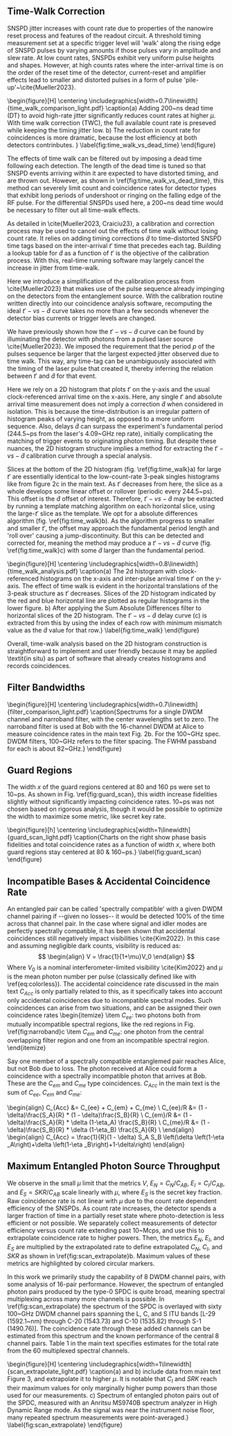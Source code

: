 ## Time-Walk Correction
SNSPD jitter increases with count rate due to properties of the nanowire reset process and features of the readout circuit. A threshold timing measurement set at a specific trigger level will 'walk' along the rising edge of SNSPD pulses by varying amounts if those pulses vary in amplitude and slew rate. At low count rates, SNSPDs exhibit very uniform pulse heights and shapes. However, at high counts rates where the inter-arrival time is on the order of the reset time of the detector, current-reset and amplifier effects lead to smaller and distorted pulses in a form of pulse 'pile-up'~\cite{Mueller2023}. 

\begin{figure}[H]
    \centering
    \includegraphics[width=0.7\linewidth]{time_walk_comparison_light.pdf}
    \caption{a) Adding 200~ns dead time (DT) to avoid high-rate jitter significantly reduces count rates at higher $\mu$. With time walk correction (TWC), the full available count rate is preseved while keeping the timing jitter low. b) The reduction in count rate for coincidences is more dramatic, because the lost efficiency at both detectors contrinbutes. }
    \label{fig:time_walk_vs_dead_time}
\end{figure}

The effects of time walk can be filtered out by imposing a dead time following each detection. The length of the dead time is tuned so that SNSPD events arriving within it are expected to have distorted timing, and are thrown out. However, as shown in \ref{fig:time_walk_vs_dead_time}, this method can severely limit count and coincidence rates for detector types that exhibit long periods of undershoot or ringing on the falling edge of the RF pulse. For the differential SNSPDs used here, a 200~ns dead time would be necessary to filter out all time-walk effects. 

As detailed in \cite{Mueller2023, Craiciu23}, a calibration and correction process may be used to cancel out the effects of time walk without losing count rate. It relies on adding timing corrections $\tilde{d}$ to time-distorted SNSPD time tags based on the inter-arrival $t'$ time that precedes each tag. Building a lookup table for $\tilde{d}$ as a function of $t'$ is the objective of the calibration process. With this, real-time running software may largely cancel the increase in jitter from time-walk. 

Here we introduce a simplification of the calibration process from \cite{Mueller2023} that makes use of the pulse sequence already impinging on the detectors from the entanglement source. With the calibration routine written directly into our coincidence analysis software, recomputing the ideal $t'-vs-\tilde{d}$ curve takes no more than a few seconds whenever the detector bias currents or trigger levels are changed. 

We have previously shown how the $t'-vs-\tilde{d}$ curve can be found by illuminating the detector with photons from a pulsed laser source \cite{Mueller2023}. We imposed the requirement that the period $p$ of the pulses sequence be larger that the largest expected jitter observed due to time walk. This way, any time-tag can be unambiguously associated with the timing of the laser pulse that created it, thereby inferring the relation between $t'$ and $\tilde{d}$ for that event. 

Here we rely on a 2D histogram that plots $t'$ on the y-axis and the usual clock-referenced arrival time on the x-axis. Here, any single $t'$ and absolute arrival time measurement does not imply a correction $\tilde{d}$ when considered in isolation. This is because the time-distribution is an irregular pattern of histogram peaks of varying height, as opposed to a more uniform sequence. Also, delays $\tilde{d}$ can surpass the experiment's fundamental period (244.5~ps from the laser's 4.09~GHz rep rate), initially complicating the matching of trigger events to originating photon timing. But despite these nuances, the 2D histogram structure implies a method for extracting  the $t'-vs-\tilde{d}$ calibration curve through a special analysis. 

Slices at the bottom of the 2D histogram (fig. \ref{fig:time_walk}a) for large $t'$ are essentially identical to the low-count-rate 3-peak singles histograms like from figure 2c in the main text. As $t'$ decreases from here, the slice as a whole develops some linear offset or rollover (periodic every 244.5~ps). This offset is the $\tilde{d}$ offset of interest. Therefore, $t'-vs-\tilde{d}$ may be extracted by running a template matching algorithm on each horizontal slice, using the large-$t'$ slice as the template. We opt for a absolute differences algorithm (fig. \ref{fig:time_walk}b). As the algorithm progress to smaller and smaller $t'$, the offset may approach the fundamental period length and 'roll over' causing a jump-discontinuity. But this can be detected and corrected for, meaning the method may produce a $t'-vs-\tilde{d}$ curve (fig. \ref{fig:time_walk}c) with some $\tilde{d}$ larger than the fundamental period. 

\begin{figure}[H]
    \centering
    \includegraphics[width=0.8\linewidth]{time_walk_analysis.pdf}
    \caption{a) The 2d histogram with clock-referenced histograms on the x-axis and inter-pulse arrival time $t'$ on the y-axis. The effect of time walk is evident in the horizontal translations of the 3-peak structure as $t'$ decreases. Slices of the 2D histogram indicated by the red and blue horizontal line are plotted as regular histograms in the lower figure. b) After applying the Sum Absolute Differences filter to horizontal slices of the 2D histogram. The $t'-vs-\tilde{d}$ delay curve (c) is extracted from this by using the index of each row with minimum mismatch value as the $\tilde{d}$ value for that row.}
    \label{fig:time_walk}
\end{figure}

Overall, time-walk analysis based on the 2D histogram construction is straightforward to implement and user friendly because it may be applied \textit{in situ} as part of software that already creates histograms and records coincidences.

## Filter Bandwidths
\begin{figure}[H]
    \centering
    \includegraphics[width=0.7\linewidth]{filter_comparison_light.pdf}
    \caption{Spectrums for a single DWDM channel and narroband filter, with the center wavelengths set to zero. The narroband filter is used at Bob with the 16-channel DWDM at Alice to measure coincidence rates in the main text Fig. 2b. For the 100~GHz spec. DWDM filters, 100~GHz refers to the filter spacing. The FWHM passband for each is about 82~GHz.}
\end{figure}

## Guard Regions
The width $x$ of the guard regions centered at 80 and 160 ps were set to 10~ps. As shown in Fig. \ref{fig:guard_scan}, this width increase fidelities slightly without significantly impacting coincidence rates. 10~ps was not chosen based on rigorous analysis, though it would be possible to optimize the width to maximize some metric, like secret key rate. 

\begin{figure}[h]
    \centering
    \includegraphics[width=1\linewidth]{guard_scan_light.pdf}
    \caption{Charts on the right show phase basis fidelities and total coincidence rates as a function of width $x$, where both guard regions stay centered at 80 \& 160~ps.}
    \label{fig:guard_scan}
\end{figure}

## Incompatible Bases \& Accidental Coincidence Rate

An entangled pair can be called 'spectrally compatible' with a given DWDM channel pairing if --given no losses-- it would be detected 100\% of the time across that channel pair. In the case where signal and idler modes are perfectly spectrally compatible, it has been shown that accidental coincidences still negatively impact visibilities \cite{Kim2022}. In this case and assuming negligible dark counts, visibility is reduced as: 
$$
\begin{align}
V = \frac{1}{1+\mu}V_0
\end{align}
$$
Where $V_0$ is a nominal interferometer-limited visibility \cite{Kim2022} and $\mu$ is the mean photon number per pulse (classically defined like with \ref{eq:colorless}). The accidental coincidence rate discussed in the main text $C_{Acc}$ is only partially related to this, as it specifically takes into account only accidental coincidences due to incompatible spectral modes. Such coincidences can arise from two situations, and can be assigned their own coincidence rates
\begin{itemize}
\item $C_{ee}$: two photons both from mutually incompatible spectral regions, like the red regions in Fig. \ref{fig:narroband}c 
\item $C_{em}$ and $C_{me}$: one photon from the central overlapping filter region and one from an incompatible spectral region. 
\end{itemize}

Say one member of a spectrally compatible entanglemed pair reaches Alice, but not Bob due to loss. The photon received at Alice could form a coincidence with a spectrally incompatible photon that arrives at Bob. These are the $C_{em}$ and $C_{me}$ type coincidences. $C_{Acc}$ in the main text is the sum of $C_{ee}$, $C_{em}$ and $C_{me}$:

\begin{align}
    C_{Acc} &= C_{ee} + C_{em} + C_{me} \\
    C_{ee}/R &= (1 - \delta)\frac{S_A}{R} * (1 - \delta)\frac{S_B}{R} \\
    C_{em}/R &= (1 - \delta)\frac{S_A}{R} * \delta (1-\eta_A) \frac{S_B}{R} \\
    C_{me}/R &= (1 - \delta)\frac{S_B}{R} * \delta (1-\eta_B) \frac{S_A}{R} \\
\end{align}
\begin{align}
C_{Acc} = \frac{1}{R}(1 - \delta) S_A S_B \left(\delta \left(1-\eta _A\right)+\delta \left(1-\eta _B\right)+1-\delta\right)
\end{align}


## Maximum Entangled Photon Source Throughput
We observe in the small $\mu$ limit that the metrics $V$, $E_N = C_N/C_{AB}$, $E_I = C_I/C_{AB}$, and $E_S = SKR/C_{AB}$ scale linearly with $\mu$, where $E_S$ is the secret key fraction. Raw coincidence rate is not linear with $\mu$ due to the count rate dependent efficiency of the SNSPDs. As count rate increases, the detector spends a larger fraction of time in a partially reset state where photo-detection is less efficient or not possible. We separately collect measurements of detector efficiency versus count rate extending past 10~Mcps, and use this to extrapolate coincidence rate to higher powers. Then, the metrics $E_N$, $E_I$, and $E_S$ are multiplied by the extrapolated rate to define extrapolated $C_N$, $C_I$, and $SKR$ as shown in \ref{fig:scan_extrapolate}b. Maximum values of these metrics are highlighted by colored circular markers.

In this work we primarily study the capability of 8 DWDM channel pairs, with some analysis of 16-pair performance. However, the spectrum of entangled photon pairs produced by the type-0 SPDC is quite broad, meaning spectral multiplexing across many more channels is possible. In \ref{fig:scan_extrapolate} the spectrum of the SPDC is overlayed with sixty 100~GHz DWDM channel pairs spanning the L, C, and S ITU bands [L-29 (1592.1~nm) through C-20 (1543.73) and C-10 (1535.82) through S-1 (1490.76)]. The coincidence rate through these added channels can be estimated from this spectrum and the known performance of the central 8 channel pairs. Table 1 in the main text specifies estimates for the total rate from the 60 multiplexed spectral channels.


\begin{figure}[H]
    \centering
    \includegraphics[width=1\linewidth]{scan_extrapolate_light.pdf}
    \caption{a) and b) include data from main text Figure 3, and extrapolate it to higher $\mu$. It is notable that $C_I$ and $SRK$ reach their maximum values for only marginally higher pump powers than those used for our measurements. c) Spectrum of entangled photon pairs out of the SPDC, measured with an Anritsu MS9740B spectrum analyzer in High Dynamic Range mode. As the signal was near the instrument noise floor, many repeated spectrum measurements were point-averaged.}
    \label{fig:scan_extrapolate}
\end{figure}